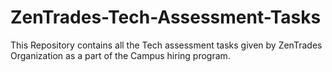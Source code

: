 # ZenTrades-Tech-Assessment-Tasks

This Repository contains all the Tech assessment tasks given by ZenTrades Organization as a part of the Campus hiring program.
